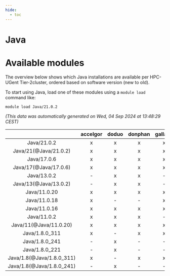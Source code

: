 ```yaml
---
hide:
  - toc
---
```


Java
====

# Available modules


The overview below shows which Java installations are available per HPC-UGent Tier-2cluster, ordered based on software version (new to old).

To start using Java, load one of these modules using a `module load` command like:

```shell
module load Java/21.0.2
```

*(This data was automatically generated on Wed, 04 Sep 2024 at 13:48:29 CEST)*  

| |accelgor|doduo|donphan|gallade|joltik|shinx|skitty|
| :---: | :---: | :---: | :---: | :---: | :---: | :---: | :---: |
|Java/21.0.2|x|x|x|x|x|x|x|
|Java/21(@Java/21.0.2)|x|x|x|x|x|x|x|
|Java/17.0.6|x|x|x|x|x|x|x|
|Java/17(@Java/17.0.6)|x|x|x|x|x|x|x|
|Java/13.0.2|-|x|x|-|x|-|x|
|Java/13(@Java/13.0.2)|-|x|x|-|x|-|x|
|Java/11.0.20|x|x|x|x|x|x|x|
|Java/11.0.18|x|-|-|x|x|-|-|
|Java/11.0.16|x|x|x|x|x|-|x|
|Java/11.0.2|x|x|x|-|x|-|x|
|Java/11(@Java/11.0.20)|x|x|x|x|x|x|x|
|Java/1.8.0_311|x|-|x|x|x|-|x|
|Java/1.8.0_241|-|x|-|-|-|-|-|
|Java/1.8.0_221|-|x|-|-|-|-|-|
|Java/1.8(@Java/1.8.0_311)|x|-|x|x|x|-|x|
|Java/1.8(@Java/1.8.0_241)|-|x|-|-|-|-|-|
